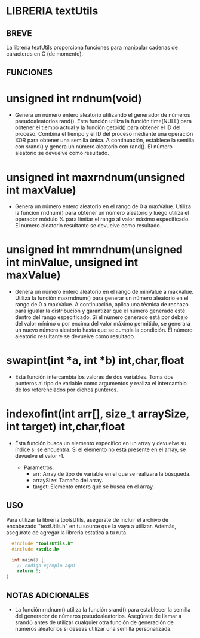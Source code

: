 # LIBRERIA textUtils

## BREVE

La librería textUtils proporciona funciones para manipular cadenas de caracteres en C (de momento).

## FUNCIONES

# unsigned int rndnum(void)

- Genera un número entero aleatorio utilizando el generador de números 
pseudoaleatorios rand(). Esta función utiliza la función time(NULL) 
para obtener el tiempo actual y la función getpid() para obtener el ID 
del proceso. Combina el tiempo y el ID del proceso mediante una 
operación XOR para obtener una semilla única. A continuación, 
establece la semilla con srand() y genera un número aleatorio con 
rand(). El número aleatorio se devuelve como resultado.

# unsigned int maxrndnum(unsigned int maxValue)

- Genera un número entero aleatorio en el rango de 0 a maxValue. 
Utiliza la función rndnum() para obtener un número aleatorio y luego 
utiliza el operador módulo % para limitar el rango al valor máximo 
especificado. El número aleatorio resultante se devuelve como 
resultado.

# unsigned int mmrndnum(unsigned int minValue, unsigned int maxValue)

- Genera un número entero aleatorio en el rango de minValue a 
maxValue. Utiliza la función maxrndnum() para generar un número 
aleatorio en el rango de 0 a maxValue. A continuación, aplica una 
técnica de rechazo para igualar la distribución y garantizar que el 
número generado esté dentro del rango especificado. Si el número 
generado está por debajo del valor mínimo o por encima del valor 
máximo permitido, se generará un nuevo número aleatorio hasta que se 
cumpla la condición. El número aleatorio resultante se devuelve como 
resultado.

# swapint(int *a, int *b) int,char,float

- Esta función intercambia los valores de dos variables. Toma 
dos punteros al tipo de variable como argumentos y realiza el 
intercambio de los referenciados por dichos punteros. 

# indexofint(int arr[], size_t arraySize, int target) int,char,float

- Esta función busca un elemento específico en un array y 
devuelve su índice si se encuentra. Si el elemento no está presente en 
el array, se devuelve el valor -1.

  - Parametros:
    - arr: Array de tipo de variable en el que se realizará la búsqueda.
    - arraySize: Tamaño del array.
    - target: Elemento entero que se busca en el array.

## USO
Para utilizar la librería toolsUtils, asegúrate de incluir el archivo 
de encabezado "textUtils.h" en tu source que la vaya a utilizar. 
Además, asegúrate de agregar la libreria estatica a tu ruta.

```C
  #include "toolsUtils.h"
  #include <stdio.h>

  int main() {
    // codigo ejemplo aqui
    return 0;
}

```

## NOTAS ADICIONALES

- La función rndnum() utiliza la función srand() para establecer la 
semilla del generador de números pseudoaleatorios. Asegúrate de llamar 
a srand() antes de utilizar cualquier otra función de generación de 
números aleatorios si deseas utilizar una semilla personalizada.
